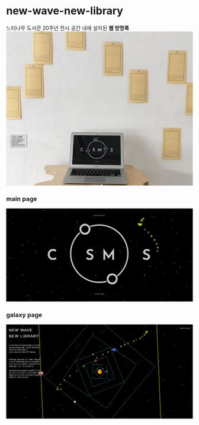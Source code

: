 # new-wave-new-library

 느티나무 도서관 20주년 전시 공간 내에 설치된 **웹 방명록**
![space pic](https://raw.githubusercontent.com/yujin100b/new-wave-new-library/master/img/space.JPG)

### main page 
![main page](https://raw.githubusercontent.com/yujin100b/new-wave-new-library/master/img/index.JPG)

### galaxy page
![galaxy page](https://raw.githubusercontent.com/yujin100b/new-wave-new-library/master/img/galaxy.JPG)
